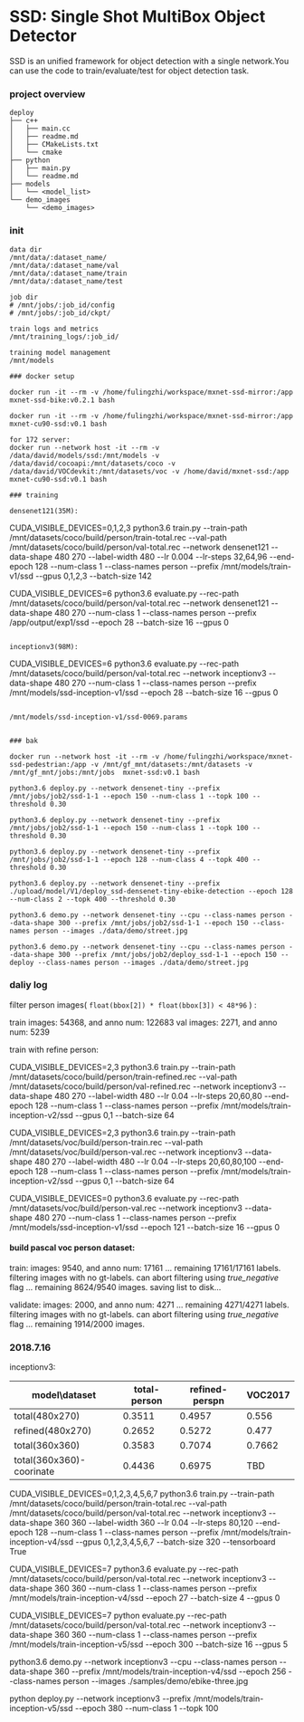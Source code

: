 # SSD: Single Shot MultiBox Object Detector

SSD is an unified framework for object detection with a single network.You can use the code to train/evaluate/test for object detection task.

### project overview

```
deploy
├── c++
│   ├── main.cc
│   ├── readme.md
│   ├── CMakeLists.txt
│   └── cmake
├── python
│   ├── main.py
│   └── readme.md
├── models
│   └── <model_list>
└── demo_images
    └── <demo_images>
```

### init

```
data dir
/mnt/data/:dataset_name/
/mnt/data/:dataset_name/val
/mnt/data/:dataset_name/train
/mnt/data/:dataset_name/test

job dir
# /mnt/jobs/:job_id/config
# /mnt/jobs/:job_id/ckpt/

train logs and metrics
/mnt/training_logs/:job_id/

training model management
/mnt/models

### docker setup

docker run -it --rm -v /home/fulingzhi/workspace/mxnet-ssd-mirror:/app mxnet-ssd-bike:v0.2.1 bash

docker run -it --rm -v /home/fulingzhi/workspace/mxnet-ssd-mirror:/app mxnet-cu90-ssd:v0.1 bash

for 172 server:
docker run --network host -it --rm -v /data/david/models/ssd:/mnt/models -v /data/david/cocoapi:/mnt/datasets/coco -v /data/david/VOCdevkit:/mnt/datasets/voc -v /home/david/mxnet-ssd:/app mxnet-cu90-ssd:v0.1 bash

### training

densenet121(35M):
```
CUDA_VISIBLE_DEVICES=0,1,2,3 python3.6 train.py --train-path /mnt/datasets/coco/build/person/train-total.rec --val-path /mnt/datasets/coco/build/person/val-total.rec --network densenet121 --data-shape 480 270 --label-width 480 --lr 0.004 --lr-steps 32,64,96  --end-epoch 128 --num-class 1 --class-names person --prefix /mnt/models/train-v1/ssd --gpus 0,1,2,3 --batch-size 142

CUDA_VISIBLE_DEVICES=6 python3.6 evaluate.py --rec-path /mnt/datasets/coco/build/person/val-total.rec --network densenet121 --data-shape 480 270 --num-class 1 --class-names person --prefix /app/output/exp1/ssd --epoch 28 --batch-size 16 --gpus 0
```

inceptionv3(98M):

```
CUDA_VISIBLE_DEVICES=6 python3.6 evaluate.py --rec-path /mnt/datasets/coco/build/person/val-total.rec --network inceptionv3 --data-shape 480 270 --num-class 1 --class-names person --prefix /mnt/models/ssd-inception-v1/ssd --epoch 28 --batch-size 16 --gpus 0
```

/mnt/models/ssd-inception-v1/ssd-0069.params


### bak

docker run --network host -it --rm -v /home/fulingzhi/workspace/mxnet-ssd-pedestrian:/app -v /mnt/gf_mnt/datasets:/mnt/datasets -v /mnt/gf_mnt/jobs:/mnt/jobs  mxnet-ssd:v0.1 bash

python3.6 deploy.py --network densenet-tiny --prefix /mnt/jobs/job2/ssd-1-1 --epoch 150 --num-class 1 --topk 100 --threshold 0.30

python3.6 deploy.py --network densenet-tiny --prefix /mnt/jobs/job2/ssd-1-1 --epoch 150 --num-class 1 --topk 100 --threshold 0.30

python3.6 deploy.py --network densenet-tiny --prefix /mnt/jobs/job2/ssd-1-1 --epoch 128 --num-class 4 --topk 400 --threshold 0.30

python3.6 deploy.py --network densenet-tiny --prefix ./upload/model/V1/deploy_ssd-densenet-tiny-ebike-detection --epoch 128  --num-class 2 --topk 400 --threshold 0.30

python3.6 demo.py --network densenet-tiny --cpu --class-names person --data-shape 300 --prefix /mnt/jobs/job2/ssd-1-1 --epoch 150 --class-names person --images ./data/demo/street.jpg

python3.6 demo.py --network densenet-tiny --cpu --class-names person --data-shape 300 --prefix /mnt/jobs/job2/deploy_ssd-1-1 --epoch 150 --deploy --class-names person --images ./data/demo/street.jpg
```

### daliy log


filter person images( `float(bbox[2]) * float(bbox[3]) < 48*96` ) :

train images: 54368, and anno num: 122683
val images: 2271, and anno num: 5239


train with refine person:

CUDA_VISIBLE_DEVICES=2,3 python3.6 train.py --train-path /mnt/datasets/coco/build/person/train-refined.rec --val-path /mnt/datasets/coco/build/person/val-refined.rec --network inceptionv3 --data-shape 480 270 --label-width 480 --lr 0.04 --lr-steps 20,60,80 --end-epoch 128 --num-class 1 --class-names person --prefix /mnt/models/train-inception-v2/ssd --gpus 0,1 --batch-size 64

CUDA_VISIBLE_DEVICES=2,3 python3.6 train.py --train-path /mnt/datasets/voc/build/person-train.rec --val-path /mnt/datasets/voc/build/person-val.rec --network inceptionv3 --data-shape 480 270 --label-width 480 --lr 0.04 --lr-steps 20,60,80,100 --end-epoch 128 --num-class 1 --class-names person --prefix /mnt/models/train-inception-v2/ssd --gpus 0,1 --batch-size 64


CUDA_VISIBLE_DEVICES=0 python3.6 evaluate.py --rec-path /mnt/datasets/voc/build/person-val.rec --network inceptionv3 --data-shape 480 270 --num-class 1 --class-names person --prefix /mnt/models/ssd-inception-v1/ssd --epoch 121 --batch-size 16 --gpus 0


#### build pascal voc person dataset:

train:
images: 9540, and anno num: 17161
... remaining 17161/17161 labels.
filtering images with no gt-labels. can abort filtering using *true_negative* flag
... remaining 8624/9540 images.
saving list to disk...

validate:
images: 2000, and anno num: 4271
... remaining 4271/4271 labels.
filtering images with no gt-labels. can abort filtering using *true_negative* flag
... remaining 1914/2000 images.

### 2018.7.16

inceptionv3:

|model\dataset|total-person|refined-perspn|VOC2017|
|------------|------------|--------------|-------|
|total(480x270)|0.3511|0.4957|0.556|
|refined(480x270)|0.2652|0.5272|0.477|
|total(360x360)|0.3583|0.7074|0.7662|
|total(360x360)-coorinate|0.4436|0.6975|TBD|


CUDA_VISIBLE_DEVICES=0,1,2,3,4,5,6,7 python3.6 train.py --train-path /mnt/datasets/coco/build/person/train-total.rec --val-path /mnt/datasets/coco/build/person/val-total.rec --network inceptionv3 --data-shape 360 360 --label-width 360 --lr 0.04 --lr-steps 80,120 --end-epoch 128 --num-class 1 --class-names person --prefix /mnt/models/train-inception-v4/ssd --gpus 0,1,2,3,4,5,6,7 --batch-size 320 --tensorboard True

CUDA_VISIBLE_DEVICES=7 python3.6 evaluate.py --rec-path /mnt/datasets/coco/build/person/val-total.rec --network inceptionv3 --data-shape 360 360 --num-class 1 --class-names person --prefix /mnt/models/train-inception-v4/ssd --epoch 27 --batch-size 4 --gpus 0

CUDA_VISIBLE_DEVICES=7 python evaluate.py --rec-path /mnt/datasets/coco/build/person/val-total.rec --network inceptionv3 --data-shape 360 360 --num-class 1 --class-names person --prefix /mnt/models/train-inception-v5/ssd --epoch 300 --batch-size 16 --gpus 5

python3.6 demo.py --network inceptionv3 --cpu --class-names person --data-shape 360 --prefix /mnt/models/train-inception-v4/ssd --epoch 256 --class-names person --images ./samples/demo/ebike-three.jpg

python deploy.py --network inceptionv3 --prefix /mnt/models/train-inception-v5/ssd --epoch 380 --num-class 1 --topk 100
